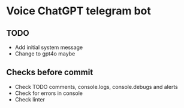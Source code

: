 # Voice ChatGPT telegram bot

## TODO

* Add initial system message
* Change to gpt4o maybe

## Checks before commit

* Check TODO comments, console.logs, console.debugs and alerts
* Check for errors in console
* Check linter

